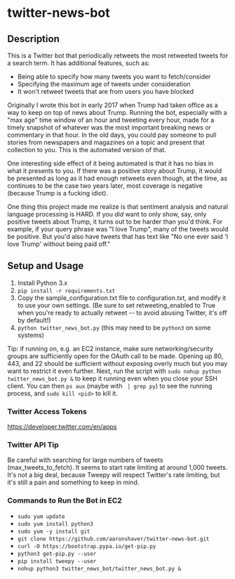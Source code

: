 # twitter-news-bot

## Description

This is a Twitter bot that periodically retweets the most retweeted tweets for a search term. It has additional
features, such as:

* Being able to specify how many tweets you want to fetch/consider
* Specifying the maximum age of tweets under consideration
* It won't retweet tweets that are from users you have blocked

Originally I wrote this bot in early 2017 when Trump had taken office as a way to keep on top of news about Trump. Running the bot, especially with a "max age" time window of an hour and tweeting every hour, made for a timely snapshot of whatever was the most important breaking news or commentary in that hour. In the old days, you could pay someone to pull stories from newspapers and magazines on a topic and present that collection to you. This is the automated version of that.

One interesting side effect of it being automated is that it has no bias in what it presents to you. If there was a positive story about Trump, it would be presented as long as it had enough retweets even though, at the time, as continues to be the case two years later, most coverage is negative (because Trump is a fucking idiot).

One thing this project made me realize is that sentiment analysis and natural language processing is HARD. If you _did_ want to only show, say, only positive tweets about Trump, it turns out to be harder than you'd think. For example, if your query phrase was "I love Trump", many of the tweets would be positive. But you'd also have tweets that has text like "No one ever said 'I love Trump' without being paid off."

## Setup and Usage

1. Install Python 3.x
2. `pip install -r requirements.txt`
3. Copy the sample_configuration.txt file to configuration.txt, and modify it to use your own settings. (Be sure to set retweeting_enabled to True when you're ready to actually retweet -- to avoid abusing Twitter, it's off by default!)
4. `python twitter_news_bot.py` (this may need to be `python3` on some systems)

Tip: if running on, e.g. an EC2 instance, make sure networking/security groups are sufficiently open for the OAuth
call to be made. Opening up 80, 443, and 22 should be sufficient without exposing overly much but you may want to restrict it even further. Next, run the script with `sudo nohup python twitter_news_bot.py &` to keep it running even when you close
your SSH client. You can then `ps aux` (maybe with ` | grep py`) to see the running process, and `sudo kill <pid>` to kill it.

### Twitter Access Tokens

https://developer.twitter.com/en/apps

### Twitter API Tip

Be careful with searching for large numbers of tweets (max_tweets_to_fetch). It seems to start rate limiting at around 1,000 tweets. It's not a big deal, because Tweepy will respect Twitter's rate limiting, but it's still a pain and something to keep in mind.

### Commands to Run the Bot in EC2

* `sudo yum update`
* `sudo yum install python3`
* `sudo yum -y install git`
* `git clone https://github.com/aaronshaver/twitter-news-bot.git`
* `curl -O https://bootstrap.pypa.io/get-pip.py`
* `python3 get-pip.py --user`
* `pip install tweepy --user`
* `nohup python3 twitter_news_bot/twitter_news_bot.py &`
